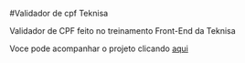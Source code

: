 #Validador de cpf Teknisa

Validador de CPF feito no treinamento Front-End da Teknisa

Voce pode acompanhar o projeto clicando <a href = "https://bruno-henrique-p.github.io/Validador_de_cpf_Teknisa/">aqui<a>
